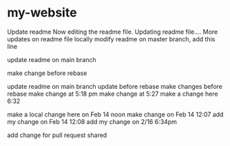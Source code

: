 # my-website
 
Update readme
Now editing the readme file.
Updating readme file....
More updates on readme file 
locally modify readme
on master branch, add this line
 
update readme on main branch
 
make change before rebase
 
update readme on main branch
update before rebase
make changes before rebase
make change at 5:18 pm
make change at 5:27
make a change here 6:32

make a local change here on Feb 14 noon
make change on Feb 14 12:07
add my change on Feb 14 12:08
add my change on 2/16 6:34pm

add change for pull request
shared
